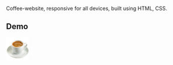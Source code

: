 


Coffee-website, responsive for all devices, built using HTML, CSS.

## Demo

<img src="images/coffee_logo.png" alt="Coffee Logo" />









